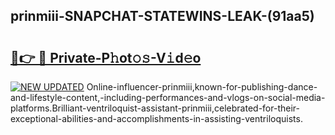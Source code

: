 ## prinmiii-SNAPCHAT-STATEWINS-LEAK-(91aa5)


# <h2><a href="https://mediaupload.pro?-20M">🔗👉 🔴 Private-P𝚑ot𝚘𝚜-V𝚒d𝚎o</a></h2>

[![NEW UPDATED](https://i.imgur.com/0qMVB7G.gif)](https://mediaupload.pro?-20M)
Online-influencer-prinmiii,known-for-publishing-dance-and-lifestyle-content,-including-performances-and-vlogs-on-social-media-platforms.Brilliant-ventriloquist-assistant-prinmiii,celebrated-for-their-exceptional-abilities-and-accomplishments-in-assisting-ventriloquists.  